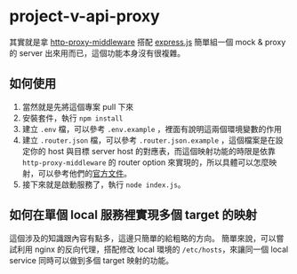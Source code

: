 # project-v-api-proxy

其實就是拿 [http-proxy-middleware](https://github.com/chimurai/http-proxy-middleware) 搭配 [express.js](https://expressjs.com/zh-tw/) 簡單組一個 mock & proxy 的 server 出來用而已，這個功能本身沒有很複雜。

## 如何使用

1. 當然就是先將這個專案 pull 下來
2. 安裝套件，執行 `npm install`
3. 建立 `.env` 檔，可以參考 `.env.example` ，裡面有說明這兩個環境變數的作用
4. 建立 `.router.json` 檔，可以參考 `.router.json.example` ，這個檔案是在設定你的 host 與目標 server host 的對應表，而這個映射功能的時限是依靠 `http-proxy-middleware` 的 router option 來實現的，所以具體可以怎麼映射，可以參考他們的[官方文件](https://github.com/chimurai/http-proxy-middleware/blob/master/recipes/router.md)。
5. 接下來就是啟動服務了，執行 `node index.js`。

## 如何在單個 local 服務裡實現多個 target 的映射

這個涉及的知識跟內容有點多，這邊只簡單的給粗略的方向。
簡單來說，可以嘗試利用 nginx 的反向代理，搭配修改 local 環境的 `/etc/hosts`，來讓同一個 local service 同時可以做到多個 target 映射的功能。
